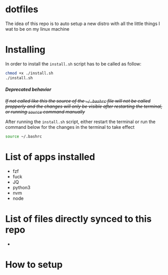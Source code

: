 # dotfiles

The idea of this repo is to auto setup a new distro with all the little things I wat to be on my linux machine

# Installing

In order to install the `install.sh` script has to be called as follow:

```bash 
chmod +x ./install.sh
./install.sh
```

#### *Deprecated behavior*
~~*If not called like this the source of the `~/.bashrc` file will not be called propperly and the changes will only be visible after restarting the terminal, or running `source` command manually*~~

After running the `install.sh` script, either restart the terminal or run the command below for the changes in the terminal to take effect

```bash
source ~/.bashrc
```

# List of apps installed 

- fzf
- fuck
- JQ
- python3
- nvm
- node

# List of files directly synced to this repo

- 

# How to setup
